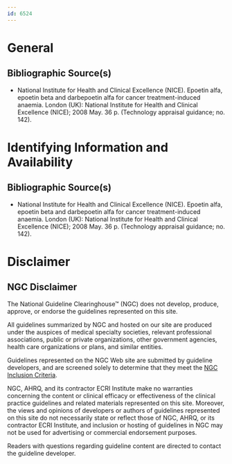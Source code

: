 ```yaml
---
id: 6524
---
```


# General

## Bibliographic Source(s)

- National Institute for Health and Clinical Excellence (NICE). Epoetin alfa, epoetin beta and darbepoetin alfa for cancer treatment-induced anaemia. London (UK): National Institute for Health and Clinical Excellence (NICE); 2008 May. 36 p. (Technology appraisal guidance; no. 142).

# Identifying Information and Availability

## Bibliographic Source(s)

- National Institute for Health and Clinical Excellence (NICE). Epoetin alfa, epoetin beta and darbepoetin alfa for cancer treatment-induced anaemia. London (UK): National Institute for Health and Clinical Excellence (NICE); 2008 May. 36 p. (Technology appraisal guidance; no. 142).

# Disclaimer

## NGC Disclaimer

The National Guideline Clearinghouse™ (NGC) does not develop, produce, approve, or endorse the guidelines represented on this site.

All guidelines summarized by NGC and hosted on our site are produced under the auspices of medical specialty societies, relevant professional associations, public or private organizations, other government agencies, health care organizations or plans, and similar entities.

Guidelines represented on the NGC Web site are submitted by guideline developers, and are screened solely to determine that they meet the [NGC Inclusion Criteria](/help-and-about/summaries/inclusion-criteria).

NGC, AHRQ, and its contractor ECRI Institute make no warranties concerning the content or clinical efficacy or effectiveness of the clinical practice guidelines and related materials represented on this site. Moreover, the views and opinions of developers or authors of guidelines represented on this site do not necessarily state or reflect those of NGC, AHRQ, or its contractor ECRI Institute, and inclusion or hosting of guidelines in NGC may not be used for advertising or commercial endorsement purposes.

Readers with questions regarding guideline content are directed to contact the guideline developer.

